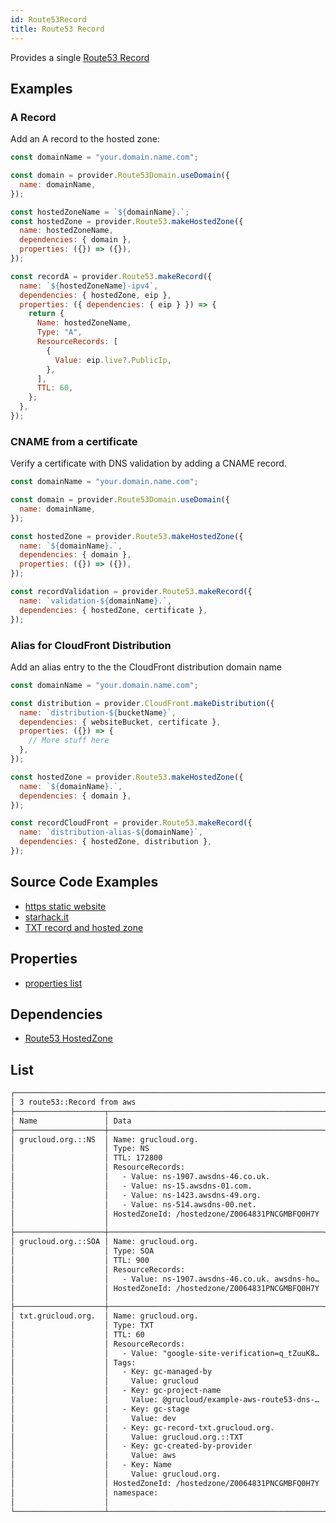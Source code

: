 ```yaml
---
id: Route53Record
title: Route53 Record
---
```


Provides a single [Route53 Record](https://console.aws.amazon.com/route53/v2/home#Dashboard)

## Examples

### A Record

Add an A record to the hosted zone:

```js
const domainName = "your.domain.name.com";

const domain = provider.Route53Domain.useDomain({
  name: domainName,
});

const hostedZoneName = `${domainName}.`;
const hostedZone = provider.Route53.makeHostedZone({
  name: hostedZoneName,
  dependencies: { domain },
  properties: ({}) => ({}),
});

const recordA = provider.Route53.makeRecord({
  name: `${hostedZoneName}-ipv4`,
  dependencies: { hostedZone, eip },
  properties: ({ dependencies: { eip } }) => {
    return {
      Name: hostedZoneName,
      Type: "A",
      ResourceRecords: [
        {
          Value: eip.live?.PublicIp,
        },
      ],
      TTL: 60,
    };
  },
});
```

### CNAME from a certificate

Verify a certificate with DNS validation by adding a CNAME record.

```js
const domainName = "your.domain.name.com";

const domain = provider.Route53Domain.useDomain({
  name: domainName,
});

const hostedZone = provider.Route53.makeHostedZone({
  name: `${domainName}.`,
  dependencies: { domain },
  properties: ({}) => ({}),
});

const recordValidation = provider.Route53.makeRecord({
  name: `validation-${domainName}.`,
  dependencies: { hostedZone, certificate },
});
```

### Alias for CloudFront Distribution

Add an alias entry to the the CloudFront distribution domain name

```js
const domainName = "your.domain.name.com";

const distribution = provider.CloudFront.makeDistribution({
  name: `distribution-${bucketName}`,
  dependencies: { websiteBucket, certificate },
  properties: ({}) => {
    // More stuff here
  },
});

const hostedZone = provider.Route53.makeHostedZone({
  name: `${domainName}.`,
  dependencies: { domain },
});

const recordCloudFront = provider.Route53.makeRecord({
  name: `distribution-alias-${domainName}`,
  dependencies: { hostedZone, distribution },
});
```

## Source Code Examples

- [https static website ](https://github.com/grucloud/grucloud/blob/main/examples/aws/website-https/iac.js)
- [starhack.it](https://github.com/FredericHeem/starhackit/blob/master/deploy/grucloud-aws/iac.js)
- [TXT record and hosted zone ](https://github.com/grucloud/grucloud/blob/main/examples/aws/route53/dns-validation-record-txt/iac.js)

## Properties

- [properties list](https://docs.aws.amazon.com/AWSJavaScriptSDK/latest/AWS/Route53.html#changeResourceRecordSets-property)

## Dependencies

- [Route53 HostedZone](./Route53HostedZone)

## List

```txt
┌────────────────────────────────────────────────────────────────────────────┐
│ 3 route53::Record from aws                                                 │
├────────────────────┬────────────────────────────────────────────────┬──────┤
│ Name               │ Data                                           │ Our  │
├────────────────────┼────────────────────────────────────────────────┼──────┤
│ grucloud.org.::NS  │ Name: grucloud.org.                            │ Yes  │
│                    │ Type: NS                                       │      │
│                    │ TTL: 172800                                    │      │
│                    │ ResourceRecords:                               │      │
│                    │   - Value: ns-1907.awsdns-46.co.uk.            │      │
│                    │   - Value: ns-15.awsdns-01.com.                │      │
│                    │   - Value: ns-1423.awsdns-49.org.              │      │
│                    │   - Value: ns-514.awsdns-00.net.               │      │
│                    │ HostedZoneId: /hostedzone/Z0064831PNCGMBFQ0H7Y │      │
│                    │                                                │      │
├────────────────────┼────────────────────────────────────────────────┼──────┤
│ grucloud.org.::SOA │ Name: grucloud.org.                            │ Yes  │
│                    │ Type: SOA                                      │      │
│                    │ TTL: 900                                       │      │
│                    │ ResourceRecords:                               │      │
│                    │   - Value: ns-1907.awsdns-46.co.uk. awsdns-ho… │      │
│                    │ HostedZoneId: /hostedzone/Z0064831PNCGMBFQ0H7Y │      │
│                    │                                                │      │
├────────────────────┼────────────────────────────────────────────────┼──────┤
│ txt.grucloud.org.  │ Name: grucloud.org.                            │ Yes  │
│                    │ Type: TXT                                      │      │
│                    │ TTL: 60                                        │      │
│                    │ ResourceRecords:                               │      │
│                    │   - Value: "google-site-verification=q_tZuuK8… │      │
│                    │ Tags:                                          │      │
│                    │   - Key: gc-managed-by                         │      │
│                    │     Value: grucloud                            │      │
│                    │   - Key: gc-project-name                       │      │
│                    │     Value: @grucloud/example-aws-route53-dns-… │      │
│                    │   - Key: gc-stage                              │      │
│                    │     Value: dev                                 │      │
│                    │   - Key: gc-record-txt.grucloud.org.           │      │
│                    │     Value: grucloud.org.::TXT                  │      │
│                    │   - Key: gc-created-by-provider                │      │
│                    │     Value: aws                                 │      │
│                    │   - Key: Name                                  │      │
│                    │     Value: grucloud.org.                       │      │
│                    │ HostedZoneId: /hostedzone/Z0064831PNCGMBFQ0H7Y │      │
│                    │ namespace:                                     │      │
│                    │                                                │      │
└────────────────────┴────────────────────────────────────────────────┴──────┘
```
